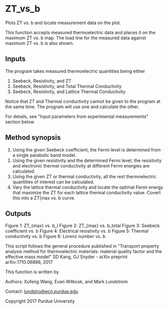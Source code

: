# ZT_vs_b

Plots ZT vs. b and locate measurement data on the plot.

This function accepts measured thermoelectric data and places it on the maximum ZT vs. b map. The load line for the measured data against maximum ZT vs. b is also shown. 

## Inputs

The program takes measured thermoelectric quantities being either
1. Seebeck, Resistivity, and ZT
2. Seebeck, Resistivity, and Total Thermal Conductivity
3. Seebeck, Resistivity, and Lattice Thermal Conductivity
   
Notice that ZT and Thermal conductivity cannot be given to the program at the same time. 
The program will use one and calculate the other.

For details, see "Input parameters from experimental measurements" section below

## Method synopsis

1. Using the given Seebeck coefficient, the Fermi level is determined from a single parabolic
   band model. 
2. Using the given resistivity and the determined Fermi level, the resistivity and electronic 
   thermal conductivity at different Fermi energies are calculated.
3. Using the given ZT or thermal conductivity, all the rest thermoelectric quantities of interest
   can be calculated.
4. Vary the lattice thermal conductivity and locate the optimal Fermi energy that maximize the ZT
   for each lattice thermal conductivity value. Covert this into a ZT|max vs. b curve.

## Outputs

Figure 1: ZT_{max} vs. b_l
Figure 2: ZT_{max} vs. b_total
Figure 3: Seebeck coefficient vs. b
Figure 4: Electrical resistivity vs. b
Figure 5: Thermal conductivity vs. b
Figure 6: Lorenz number vs. b

This script follows the general procedure published in
"Transport property analysis method for thermoelectric materials: material quality factor and the effective mass model"
SD Kang, GJ Snyder - arXiv preprint arXiv:1710.06896, 2017

This function is written by

Authors: Xufeng Wang, Evan Witkosk, and Mark Lundstrom

Contact: lundstro@ecn.purdue.edu

Copyright 2017 Purdue University
